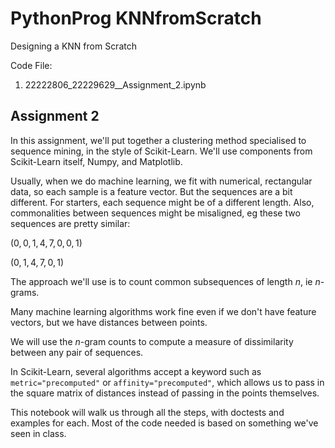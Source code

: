 # PythonProg KNNfromScratch
 Designing a KNN from Scratch

 Code File: 
1. 22222806_22229629__Assignment_2.ipynb

## Assignment 2
In this assignment, we'll put together a clustering method specialised to sequence mining, in the style of Scikit-Learn. We'll use components from Scikit-Learn itself, Numpy, and Matplotlib.

Usually, when we do machine learning, we fit with numerical, rectangular data, so each sample is a feature vector. But the sequences are a bit different. For starters, each sequence might be of a different length. Also, commonalities between sequences might be misaligned, eg these two sequences are pretty similar:

$(0, 0, 1, 4, 7, 0, 0, 1)$

$(0, 1, 4, 7, 0, 1)$

The approach we'll use is to count common subsequences of length $n$, ie $n$-grams. 

Many machine learning algorithms work fine even if we don't have feature vectors, but we have distances between points. 

We will use the $n$-gram counts to compute a measure of dissimilarity between any pair of sequences.

In Scikit-Learn, several algorithms accept a keyword such as `metric="precomputed"` or `affinity="precomputed"`, which allows us to pass in the square matrix of distances instead of passing in the points themselves.

This notebook will walk us through all the steps, with doctests and examples for each. Most of the code needed is based on something we've seen in class.
